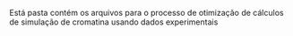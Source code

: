Está pasta contém os arquivos para o processo de otimização de cálculos de simulação de cromatina usando dados experimentais
